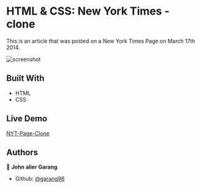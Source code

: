 # HTML & CSS: New York Times - clone

This is an article that was posted on a New York Times Page on March 17th 2014.

![screenshot](<img src="https://github.com/garang96/NYT-Page-clone/issues/2#issuecomment-761590216">)

## Built With

- HTML
- CSS

## Live Demo

[NYT-Page-Clone](https://rawcdn.githack.com/garang96/NYT-Page-clone/ce5530acaab0d0863e2ce35f1cf8e4e488117e67/index.html)

## Authors

👤 **John alier Garang**

- Github: [@garang96](https://github.com/garang96)

